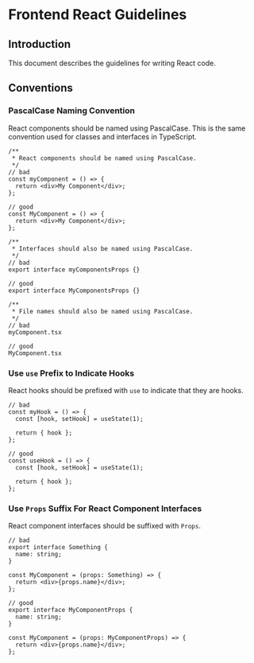

# Frontend React Guidelines

## Introduction

This document describes the guidelines for writing React code.

## Conventions

### PascalCase Naming Convention

React components should be named using PascalCase. This is the same convention used for classes and interfaces in TypeScript.

```
/**
 * React components should be named using PascalCase.
 */
// bad
const myComponent = () => {
  return <div>My Component</div>;
};

// good
const MyComponent = () => {
  return <div>My Component</div>;
};

/**
 * Interfaces should also be named using PascalCase.
 */
// bad
export interface myComponentsProps {}

// good
export interface MyComponentsProps {}

/**
 * File names should also be named using PascalCase.
 */
// bad
myComponent.tsx

// good
MyComponent.tsx
```

### Use `use` Prefix to Indicate Hooks

React hooks should be prefixed with `use` to indicate that they are hooks.

```
// bad
const myHook = () => {
  const [hook, setHook] = useState(1);
  
  return { hook };
};

// good
const useHook = () => {
  const [hook, setHook] = useState(1);
  
  return { hook };
};
```

### Use `Props` Suffix For React Component Interfaces

React component interfaces should be suffixed with `Props`.

```
// bad
export interface Something {
  name: string;
}

const MyComponent = (props: Something) => {
  return <div>{props.name}</div>;
};

// good
export interface MyComponentProps {
  name: string;
}

const MyComponent = (props: MyComponentProps) => {
  return <div>{props.name}</div>;
};
```
